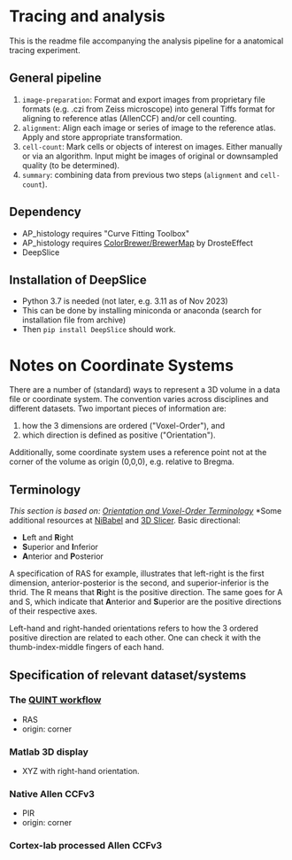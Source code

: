 # Tracing and analysis
This is the readme file accompanying the analysis pipeline for a anatomical tracing experiment.

## General pipeline
1. ```image-preparation```: Format and export images from proprietary file formats (e.g. .czi from Zeiss microscope) into general Tiffs format for aligning to reference atlas (AllenCCF) and/or cell counting.
2. ```alignment```: Align each image or series of image to the reference atlas. Apply and store appropriate transformation.
3. ```cell-count```: Mark cells or objects of interest on images. Either manually or via an algorithm. Input might be images of original or downsampled quality (to be determined).
4. ```summary```: combining data from previous two steps (```alignment``` and ```cell-count```).

## Dependency
- AP_histology requires "Curve Fitting Toolbox"
- AP_histology requires [ColorBrewer/BrewerMap](https://github.com/DrosteEffect/BrewerMap) by DrosteEffect
- DeepSlice


## Installation of DeepSlice
- Python 3.7 is needed (not later, e.g. 3.11 as of Nov 2023) 
- This can be done by installing miniconda or anaconda (search for installation file from archive)
- Then `pip install DeepSlice` should work.

# Notes on Coordinate Systems 
There are a number of (standard) ways to represent a 3D volume in a data file or coordinate system. The convention varies across disciplines and different datasets. Two important pieces of information are:
1. how the 3 dimensions are ordered ("Voxel-Order"), and
2. which direction is defined as positive ("Orientation").

Additionally, some coordinate system uses a reference point not at the corner of the volume as origin (0,0,0), e.g. relative to Bregma.

## Terminology
*This section is based on: [Orientation and Voxel-Order Terminology](http://www.grahamwideman.com/gw/brain/orientation/orientterms.htm)*
*Some additional resources at [NiBabel](https://nipy.org/nibabel/neuro_radio_conventions.html) and [3D Slicer](https://www.slicer.org/wiki/Coordinate_systems).
Basic directional:
- **L**eft and **R**ight
- **S**uperior and **I**nferior
- **A**nterior and **P**osterior

A specification of RAS for example, illustrates that left-right is the first dimension, anterior-posterior is the second, and superior-inferior is the thrid. The R means that **R**ight is the positive direction. The same goes for A and S, which indicate that **A**nterior and **S**uperior are the positive directions of their respective axes.

Left-hand and right-handed orientations refers to how the 3 ordered positive direction are related to each other. One can check it with the thumb-index-middle fingers of each hand.

## Specification of relevant dataset/systems

### The [QUINT workflow](https://quint-workflow.readthedocs.io/en/latest/)
- RAS 
- origin: corner

### Matlab 3D display
- XYZ with right-hand orientation.

### Native Allen CCFv3
- PIR
- origin: corner

### Cortex-lab processed Allen CCFv3
